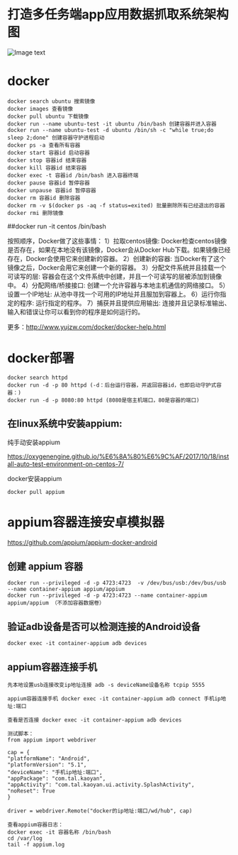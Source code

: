 # 打造多任务端app应用数据抓取系统架构图
![Image text](https://raw.githubusercontent.com/luzhisheng/crawler_learn/master/readme_img/dkd.png)

# docker
    docker search ubuntu 搜索镜像
    docker images 查看镜像
    docker pull ubuntu 下载镜像
    docker run --name ubuntu-test -it ubuntu /bin/bash 创建容器并进入容器
    docker run --name ubuntu-test -d ubuntu /bin/sh -c "while true;do sleep 2;done" 创建容器守护进程启动
    docker ps -a 查看所有容器
    docker start 容器id 启动容器
    docker stop 容器id 结束容器
    docker kill 容器id 结束容器
    docker exec -t 容器id /bin/bash 进入容器终端
    docker pause 容器id 暂停容器
    docker unpause 容器id 暂停容器
    docker rm 容器id 删除容器
    docker rm -v $(docker ps -aq -f status=exited) 批量删除所有已经退出的容器
    docker rmi 删除镜像

##docker run -it centos /bin/bash

按照顺序，Docker做了这些事情：
    1）拉取centos镜像: Docker检查centos镜像是否存在，如果在本地没有该镜像，Docker会从Docker Hub下载。如果镜像已经存在，Docker会使用它来创建新的容器。
    2）创建新的容器: 当Docker有了这个镜像之后，Docker会用它来创建一个新的容器。
    3）分配文件系统并且挂载一个可读写的层: 容器会在这个文件系统中创建，并且一个可读写的层被添加到镜像中。
    4）分配网络/桥接接口: 创建一个允许容器与本地主机通信的网络接口。
    5）设置一个IP地址: 从池中寻找一个可用的IP地址并且服加到容器上。
    6）运行你指定的程序: 运行指定的程序。
    7）捕获并且提供应用输出: 连接并且记录标准输出、输入和错误让你可以看到你的程序是如何运行的。

更多：http://www.yujzw.com/docker/docker-help.html

# docker部署
    docker search httpd 
    docker run -d -p 80 httpd (-d：后台运行容器，并返回容器id，也即启动守护式容器：)
    docker run -d -p 8080:80 httpd (8080是宿主机端口，80是容器的端口)

## 在linux系统中安装appium:
纯手动安装appium

https://oxygenengine.github.io/%E6%8A%80%E6%9C%AF/2017/10/18/install-auto-test-environment-on-centos-7/

docker安装appium
    
    docker pull appium

# appium容器连接安卓模拟器
https://github.com/appium/appium-docker-android

## 创建 appium 容器
    docker run --privileged -d -p 4723:4723  -v /dev/bus/usb:/dev/bus/usb --name container-appium appium/appium
    docker run --privileged -d -p 4723:4723 --name container-appium appium/appium （不添加容器数据卷）

## 验证adb设备是否可以检测连接的Android设备
    docker exec -it container-appium adb devices

## appium容器连接手机
    先本地设置usb连接改变ip地址连接 adb -s deviceName设备名称 tcpip 5555
    
    appium容器连接手机 docker exec -it container-appium adb connect 手机ip地址:端口
    
    查看是否连接 docker exec -it container-appium adb devices
    
    测试脚本：
    from appium import webdriver

    cap = {
    "platformName": "Android",
    "platformVersion": "5.1",
    "deviceName": "手机ip地址:端口",
    "appPackage": "com.tal.kaoyan",
    "appActivity": "com.tal.kaoyan.ui.activity.SplashActivity",
    "noReset": True
    }

    driver = webdriver.Remote("docker的ip地址:端口/wd/hub", cap)
    
    查看appium容器日志：
    docker exec -it 容器名称 /bin/bash
    cd /var/log
    tail -f appium.log
    

